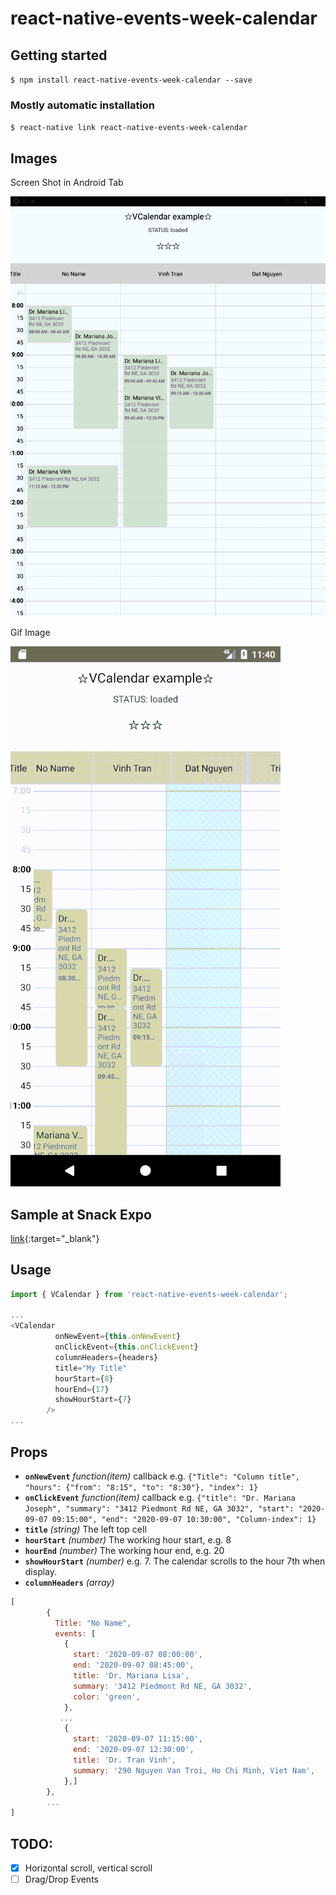 # react-native-events-week-calendar

## Getting started

`$ npm install react-native-events-week-calendar --save`

### Mostly automatic installation

`$ react-native link react-native-events-week-calendar`

## Images
Screen Shot in Android Tab

![Image of Sample](https://github.com/tbvinh/react-native-events-week-calendar/raw/master/example/demo-image.jpg)

Gif Image

![Image of Sample](https://github.com/tbvinh/react-native-events-week-calendar/raw/master/example/demo-sm.gif)

## Sample at Snack Expo

[link](https://snack.expo.io/@tbvinh/7c0cba){:target="_blank"}

## Usage
```javascript
import { VCalendar } from 'react-native-events-week-calendar';

...
<VCalendar
          onNewEvent={this.onNewEvent}
          onClickEvent={this.onClickEvent}
          columnHeaders={headers}
          title="My Title"
          hourStart={8}
          hourEnd={17}
          showHourStart={7}
        />
...
```
## Props
* **`onNewEvent`** _function(item)_ callback e.g. ```{"Title": "Column title", "hours": {"from": "8:15", "to": "8:30"}, "index": 1}```
* **`onClickEvent`** _function(item)_ callback e.g. ```{"title": "Dr. Mariana Joseph", "summary": "3412 Piedmont Rd NE, GA 3032", "start": "2020-09-07 09:15:00", "end": "2020-09-07 10:30:00", "Column-index": 1}```
* **`title`** _(string)_ The left top cell
* **`hourStart`** _(number)_ The working hour start, e.g. 8
* **`hourEnd`** _(number)_ The working hour end, e.g. 20
* **`showHourStart`** _(number)_ e.g. 7. The calendar scrolls to the hour 7th when display.
* **`columnHeaders`** _(array)_
```js
[
        {
          Title: "No Name",
          events: [
            {
              start: '2020-09-07 08:00:00',
              end: '2020-09-07 08:45:00',
              title: 'Dr. Mariana Lisa',
              summary: '3412 Piedmont Rd NE, GA 3032',
              color: 'green',
            },
           ...
            {
              start: '2020-09-07 11:15:00',
              end: '2020-09-07 12:30:00',
              title: 'Dr. Tran Vinh',
              summary: '290 Nguyen Van Troi, Ho Chi Minh, Viet Nam',
            },]
        },
        ...
]
```
## TODO: 
- [x] Horizontal scroll, vertical scroll
- [ ] Drag/Drop Events
